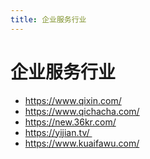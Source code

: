 ```yaml
---
title: 企业服务行业
---
```


# 企业服务行业

- https://www.qixin.com/
- https://www.qichacha.com/
- https://new.36kr.com/
- https://yijian.tv/ 
- https://www.kuaifawu.com/
